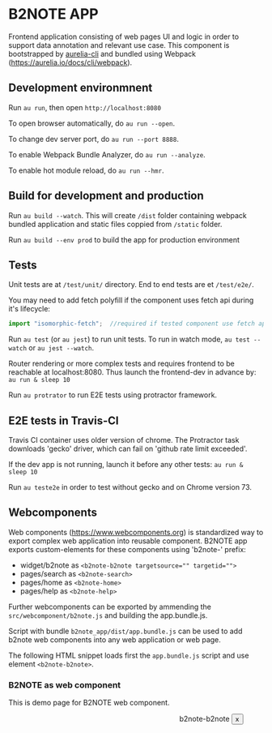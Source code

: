 # B2NOTE APP

Frontend application consisting of web pages UI and logic in order to support data annotation and 
relevant use case. This component is bootstrapped by [aurelia-cli](https://github.com/aurelia/cli) and bundled using Webpack (https://aurelia.io/docs/cli/webpack).

## Development environmnent 

Run `au run`, then open `http://localhost:8080`

To open browser automatically, do `au run --open`.

To change dev server port, do `au run --port 8888`.

To enable Webpack Bundle Analyzer, do `au run --analyze`.

To enable hot module reload, do `au run --hmr`.

## Build for development and production

Run `au build --watch`. This will create `/dist` folder containing webpack bundled application and 
static files coppied from `/static` folder.

Run `au build --env prod` to build the app for production environment

## Tests

Unit tests are at `/test/unit/` directory. End to end tests are et `/test/e2e/`.

You may need to add fetch polyfill if the component uses fetch api during it's lifecycle:
```javascript 
import "isomorphic-fetch";  //required if tested component use fetch api
```

Run `au test` (or `au jest`) to run unit tests. To run in watch mode, `au test --watch` or `au jest --watch`.

Router rendering or more complex tests and requires frontend to be reachable at localhost:8080.
 Thus launch the frontend-dev in advance by: `au run & sleep 10`

Run `au protrator` to run E2E tests using protractor framework.

## E2E tests in Travis-CI 

Travis CI container uses older version of chrome. The Protractor task downloads 'gecko' driver, which can fail on
'github rate limit exceeded'. 

If the dev app is not running, launch it before any other tests: `au run & sleep 10`

Run `au teste2e` in order to test without gecko and on Chrome version 73. 
 
## Webcomponents

Web components (https://www.webcomponents.org) is standardized way to export complex web application into reusable component.
B2NOTE app exports custom-elements for these components using 'b2note-' prefix:

- widget/b2note as `<b2note-b2note targetsource="" targetid="">`
- pages/search as `<b2note-search>`
- pages/home as `<b2note-home>`
- pages/help as `<b2note-help>`

Further webcomponents can be exported by ammending the `src/webcomponent/b2note.js` and building the app.bundle.js.
 
Script with bundle `b2note_app/dist/app.bundle.js` can be used to add b2note web components into any web application or web page.

The following HTML snippet loads first the `app.bundle.js` script and use element `<b2note-b2note>`.
 

<!DOCTYPE html>
<html>
  <head>
    <meta charset="utf-8">
    <title>B2Note web component</title>
     <script type="module" src="app.bundle.js"></script>
  </head>
  <body aurelia-app="webcomponent/b2note">
  <h3>B2NOTE as web component</h3>
  <p>This is demo page for B2NOTE web component.</p>
  <div id="aucontainer2" style="float:right;width:33%">b2note-b2note
    <button onclick="document.getElementById('aucontainer2').hidden=true" title="close b2note component">x</button>
    <b2note-b2note targetsource="https://b2share.eudat.eu/records/39fa39965b314f658e4a198a78d7f6b5" targetid="http://hdl.handle.net/11304/3720bb44-831c-48f3-9847-6988a41236e1"></b2note-b2note>
  <br/>
  </div>
  </body>
</html>

